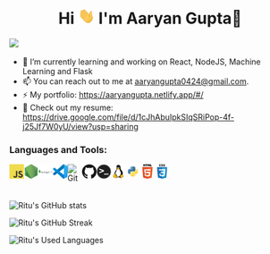 <h1 align="center">Hi <img src="https://raw.githubusercontent.com/ABSphreak/ABSphreak/master/gifs/Hi.gif" width="30px"> I'm Aaryan Gupta🥳</h1>

![](https://komarev.com/ghpvc/?username=Aaryan0424)

- 🔭 I’m currently learning and working on React, NodeJS, Machine Learning and Flask
- 📫 You can reach out to me at aaryangupta0424@gmail.com.
- ⚡ My portfolio: https://aaryangupta.netlify.app/#/
- 📄 Check out my resume: https://drive.google.com/file/d/1cJhAbuIpkSIqSRiPop-4f-j25Jf7W0yU/view?usp=sharing

### Languages and Tools:

<img align="left" alt="Javascript" width="26px" src="https://raw.githubusercontent.com/github/explore/80688e429a7d4ef2fca1e82350fe8e3517d3494d/topics/javascript/javascript.png">

<img align="left" alt="NodeJS" width="26px" src="https://raw.githubusercontent.com/github/explore/80688e429a7d4ef2fca1e82350fe8e3517d3494d/topics/nodejs/nodejs.png">

<img align="left" alt="MongoDB" width="26px" src="https://raw.githubusercontent.com/github/explore/80688e429a7d4ef2fca1e82350fe8e3517d3494d/topics/mongodb/mongodb.png">

<img align="left" alt="Visual Studio Code" width="26px" src="https://raw.githubusercontent.com/github/explore/80688e429a7d4ef2fca1e82350fe8e3517d3494d/topics/visual-studio-code/visual-studio-code.png" />

<img align="left" alt="Git" width="26px" src="https://img.icons8.com/color/48/000000/git.png" />

<img align="left" alt="GitHub" width="26px" src="https://raw.githubusercontent.com/github/explore/78df643247d429f6cc873026c0622819ad797942/topics/github/github.png" />

<img align="left" alt="Terminal" width="26px" src="https://raw.githubusercontent.com/github/explore/d92924b1d925bb134e308bd29c9de6c302ed3beb/topics/terminal/terminal.png" />

<img align="left" alt="Linux" width="26px" src="https://raw.githubusercontent.com/github/explore/80688e429a7d4ef2fca1e82350fe8e3517d3494d/topics/linux/linux.png">

<img align="left" alt="Python" width="26px" src="https://raw.githubusercontent.com/github/explore/80688e429a7d4ef2fca1e82350fe8e3517d3494d/topics/python/python.png">

<img align="left" alt="HTML5" width="26px" src="https://raw.githubusercontent.com/github/explore/80688e429a7d4ef2fca1e82350fe8e3517d3494d/topics/html/html.png" />

<img align="left" alt="CSS3" width="26px" src="https://raw.githubusercontent.com/github/explore/80688e429a7d4ef2fca1e82350fe8e3517d3494d/topics/css/css.png" />

<br />
<br />
<br />

![Ritu's GitHub stats](https://github-readme-stats.vercel.app/api?username=Aaryan0424&theme=radical&show_icons=true&count_private=true&include_all_commits=true)

![Ritu's GitHub Streak](https://github-readme-streak-stats.herokuapp.com?user=Aaryan0424&theme=radical&date_format=M%20j%5B%2C%20Y%5D)

![Ritu's Used Languages](https://github-readme-stats.vercel.app/api/top-langs/?username=Aaryan0424&layout=compact&theme=tokyonight)
